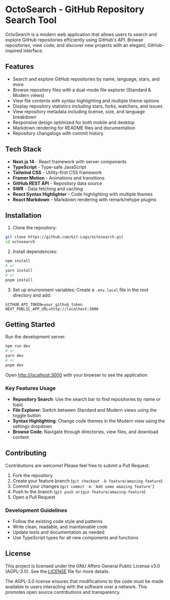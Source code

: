 # OctoSearch - GitHub Repository Search Tool

OctoSearch is a modern web application that allows users to search and explore GitHub repositories efficiently using GitHub's API. Browse repositories, view code, and discover new projects with an elegant, GitHub-inspired interface.

## Features

- Search and explore GitHub repositories by name, language, stars, and more
- Browse repository files with a dual-mode file explorer (Standard & Modern views)
- View file contents with syntax highlighting and multiple theme options
- Display repository statistics including stars, forks, watchers, and issues
- View repository metadata including license, size, and language breakdown
- Responsive design optimized for both mobile and desktop
- Markdown rendering for README files and documentation
- Repository changelogs with commit history

## Tech Stack

- **Next.js 14** - React framework with server components
- **TypeScript** - Type-safe JavaScript
- **Tailwind CSS** - Utility-first CSS framework
- **Framer Motion** - Animations and transitions
- **GitHub REST API** - Repository data source
- **SWR** - Data fetching and caching
- **React Syntax Highlighter** - Code highlighting with multiple themes
- **React Markdown** - Markdown rendering with remark/rehype plugins

## Installation

1. Clone the repository:
```bash
git clone https://github.com/Git-Logs/octosearch.git
cd octosearch
```

2. Install dependencies:
```bash
npm install
# or
yarn install
# or
pnpm install
```

3. Set up environment variables:
Create a `.env.local` file in the root directory and add:
```
GITHUB_API_TOKEN=your_github_token
NEXT_PUBLIC_APP_URL=http://localhost:3000
```

## Getting Started

Run the development server:

```bash
npm run dev
# or
yarn dev
# or
pnpm dev
```

Open [http://localhost:3000](http://localhost:3000) with your browser to see the application.

### Key Features Usage

- **Repository Search**: Use the search bar to find repositories by name or topic
- **File Explorer**: Switch between Standard and Modern views using the toggle button
- **Syntax Highlighting**: Change code themes in the Modern view using the settings dropdown
- **Browse Code**: Navigate through directories, view files, and download content

## Contributing

Contributions are welcome! Please feel free to submit a Pull Request.

1. Fork the repository
2. Create your feature branch (`git checkout -b feature/amazing-feature`)
3. Commit your changes (`git commit -m 'Add some amazing feature'`)
4. Push to the branch (`git push origin feature/amazing-feature`)
5. Open a Pull Request

### Development Guidelines

- Follow the existing code style and patterns
- Write clean, readable, and maintainable code
- Update tests and documentation as needed
- Use TypeScript types for all new components and functions

## License

This project is licensed under the GNU Affero General Public License v3.0 (AGPL-3.0). See the [LICENSE](./LICENSE) file for more details.

The AGPL-3.0 license ensures that modifications to the code must be made available to users interacting with the software over a network. This promotes open source contributions and transparency.
